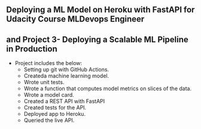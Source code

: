 ## Deploying a ML Model on Heroku with FastAPI for Udacity Course MLDevops Engineer 
## and Project 3- Deploying a Scalable ML Pipeline in Production


* Project includes the below:
    * Setting up git with GitHub Actions.
    * Createda machine learning model.
    * Wrote unit tests.
    * Wrote a function that computes model metrics on slices of the data.
    * Wrote a model card.
    * Created a REST API with FastAPI
    * Created tests for the API.
    * Deployed app to Heroku.
    * Queried the live API.

